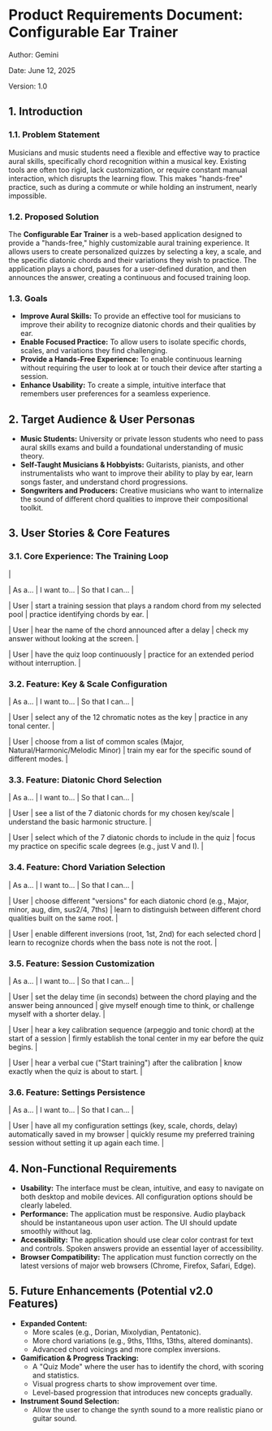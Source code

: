 <!-- Output copied to clipboard! -->

<!-----
NEW: Check the "Suppress top comment" to remove this info from the output.

Conversion time: 1.34 seconds.


Using this Markdown file:

1. Cut and paste this output into your source file.
2. See the notes and action items below regarding this conversion run.
3. Check the rendered output (headings, lists, code blocks, tables) for proper
   formatting and use a linkchecker before you publish this page.

Conversion notes:

* GDC version 1.1.19 r36
* Thu Jun 12 2025 01:00:28 GMT-0700 (Pacific Daylight Time)
* Source doc: https://docs.google.com/open?id=13qCefs92EQdyfuvqu2HZqJV-bD6jpQW_fkUPWLdrIfA&resourcekey=0-OzuU2XKNK1vp0jyk_Mx7DA
----->



# **Product Requirements Document: Configurable Ear Trainer**

Author: Gemini

Date: June 12, 2025

Version: 1.0


## **1. Introduction**


### **1.1. Problem Statement**

Musicians and music students need a flexible and effective way to practice aural skills, specifically chord recognition within a musical key. Existing tools are often too rigid, lack customization, or require constant manual interaction, which disrupts the learning flow. This makes "hands-free" practice, such as during a commute or while holding an instrument, nearly impossible.


### **1.2. Proposed Solution**

The **Configurable Ear Trainer** is a web-based application designed to provide a "hands-free," highly customizable aural training experience. It allows users to create personalized quizzes by selecting a key, a scale, and the specific diatonic chords and their variations they wish to practice. The application plays a chord, pauses for a user-defined duration, and then announces the answer, creating a continuous and focused training loop.


### **1.3. Goals**



*   **Improve Aural Skills:** To provide an effective tool for musicians to improve their ability to recognize diatonic chords and their qualities by ear.
*   **Enable Focused Practice:** To allow users to isolate specific chords, scales, and variations they find challenging.
*   **Provide a Hands-Free Experience:** To enable continuous learning without requiring the user to look at or touch their device after starting a session.
*   **Enhance Usability:** To create a simple, intuitive interface that remembers user preferences for a seamless experience.


## **2. Target Audience & User Personas**



*   **Music Students:** University or private lesson students who need to pass aural skills exams and build a foundational understanding of music theory.
*   **Self-Taught Musicians & Hobbyists:** Guitarists, pianists, and other instrumentalists who want to improve their ability to play by ear, learn songs faster, and understand chord progressions.
*   **Songwriters and Producers:** Creative musicians who want to internalize the sound of different chord qualities to improve their compositional toolkit.


## **3. User Stories & Core Features**


### **3.1. Core Experience: The Training Loop**

|

| As a... | I want to... | So that I can... |

| User | start a training session that plays a random chord from my selected pool | practice identifying chords by ear. |

| User | hear the name of the chord announced after a delay | check my answer without looking at the screen. |

| User | have the quiz loop continuously | practice for an extended period without interruption. |


### **3.2. Feature: Key & Scale Configuration**

| As a... | I want to... | So that I can... |

| User | select any of the 12 chromatic notes as the key | practice in any tonal center. |

| User | choose from a list of common scales (Major, Natural/Harmonic/Melodic Minor) | train my ear for the specific sound of different modes. |


### **3.3. Feature: Diatonic Chord Selection**

| As a... | I want to... | So that I can... |

| User | see a list of the 7 diatonic chords for my chosen key/scale | understand the basic harmonic structure. |

| User | select which of the 7 diatonic chords to include in the quiz | focus my practice on specific scale degrees (e.g., just V and I). |


### **3.4. Feature: Chord Variation Selection**

| As a... | I want to... | So that I can... |

| User | choose different "versions" for each diatonic chord (e.g., Major, minor, aug, dim, sus2/4, 7ths) | learn to distinguish between different chord qualities built on the same root. |

| User | enable different inversions (root, 1st, 2nd) for each selected chord | learn to recognize chords when the bass note is not the root. |


### **3.5. Feature: Session Customization**

| As a... | I want to... | So that I can... |

| User | set the delay time (in seconds) between the chord playing and the answer being announced | give myself enough time to think, or challenge myself with a shorter delay. |

| User | hear a key calibration sequence (arpeggio and tonic chord) at the start of a session | firmly establish the tonal center in my ear before the quiz begins. |

| User | hear a verbal cue ("Start training") after the calibration | know exactly when the quiz is about to start. |


### **3.6. Feature: Settings Persistence**

| As a... | I want to... | So that I can... |

| User | have all my configuration settings (key, scale, chords, delay) automatically saved in my browser | quickly resume my preferred training session without setting it up again each time. |


## **4. Non-Functional Requirements**



*   **Usability:** The interface must be clean, intuitive, and easy to navigate on both desktop and mobile devices. All configuration options should be clearly labeled.
*   **Performance:** The application must be responsive. Audio playback should be instantaneous upon user action. The UI should update smoothly without lag.
*   **Accessibility:** The application should use clear color contrast for text and controls. Spoken answers provide an essential layer of accessibility.
*   **Browser Compatibility:** The application must function correctly on the latest versions of major web browsers (Chrome, Firefox, Safari, Edge).


## **5. Future Enhancements (Potential v2.0 Features)**



*   **Expanded Content:**
    *   More scales (e.g., Dorian, Mixolydian, Pentatonic).
    *   More chord variations (e.g., 9ths, 11ths, 13ths, altered dominants).
    *   Advanced chord voicings and more complex inversions.
*   **Gamification & Progress Tracking:**
    *   A "Quiz Mode" where the user has to identify the chord, with scoring and statistics.
    *   Visual progress charts to show improvement over time.
    *   Level-based progression that introduces new concepts gradually.
*   **Instrument Sound Selection:**
    *   Allow the user to change the synth sound to a more realistic piano or guitar sound.
